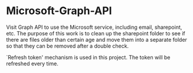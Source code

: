 # Microsoft-Graph-API
Visit Graph API to use the Microsoft service, including email, sharepoint, etc.
The purpose of this work is to clean up the sharepoint folder to see if there are files older than certain age and move them into a separate folder so that they can be removed after a double check. 

`Refresh token' mechanism is used in this project. The token will be refreshed every time.
 
 
